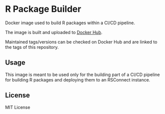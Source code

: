 # R Package Builder

Docker image used to build R packages within a CI/CD pipeline.

The image is built and uploaded to [Docker Hub](https://hub.docker.com/r/revianlabs/r-package-builder).

Maintained tags/versions can be checked on Docker Hub and are linked to the tags of this repository.

## Usage

This image is meant to be used only for the building part of a CI/CD pipeline for building R packages and deploying them to an RSConnect instance. 

## License

MIT License
